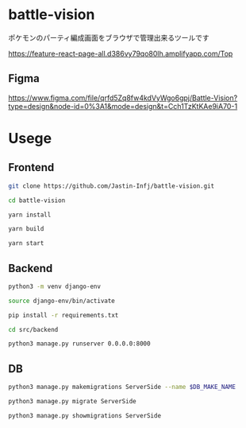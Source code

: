 # battle-vision
ポケモンのパーティ編成画面をブラウザで管理出来るツールです

https://feature-react-page-all.d386vy79qo80lh.amplifyapp.com/Top

## Figma
https://www.figma.com/file/qrfd5Zq8fw4kdVyWgo6gpj/Battle-Vision?type=design&node-id=0%3A1&mode=design&t=Cch1TzKtKAe9iA70-1

# Usege

## Frontend

```bash
git clone https://github.com/Jastin-Infj/battle-vision.git
```

```bash
cd battle-vision
```

```bash
yarn install
```

```bash
yarn build
```

```bash
yarn start
```

## Backend

```bash
python3 -m venv django-env
```

```bash
source django-env/bin/activate
```

```bash
pip install -r requirements.txt
```

```bash
cd src/backend
```

```bash
python3 manage.py runserver 0.0.0.0:8000
```

## DB

```bash
python3 manage.py makemigrations ServerSide --name $DB_MAKE_NAME
```

```bash
python3 manage.py migrate ServerSide
```

```bash
python3 manage.py showmigrations ServerSide
```
